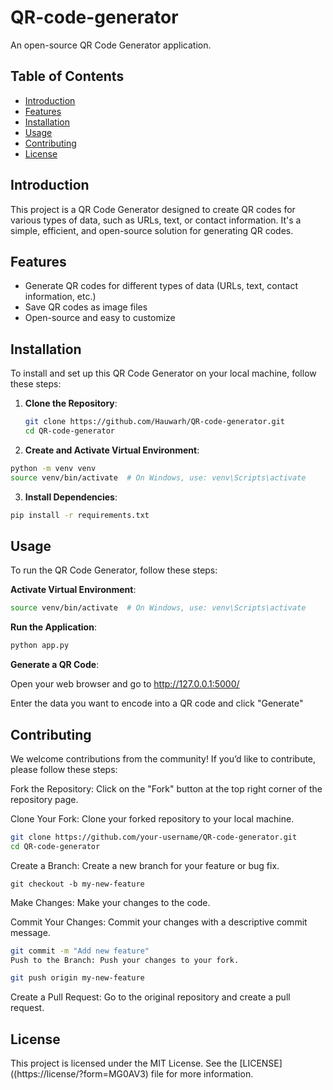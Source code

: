 # QR-code-generator

An open-source QR Code Generator application.

## Table of Contents

- [Introduction](#introduction)
- [Features](#features)
- [Installation](#installation)
- [Usage](#usage)
- [Contributing](#contributing)
- [License](#license)

## Introduction

This project is a QR Code Generator designed to create QR codes for various types of data, such as URLs, text, or contact information. It's a simple, efficient, and open-source solution for generating QR codes.

## Features

- Generate QR codes for different types of data (URLs, text, contact information, etc.)
- Save QR codes as image files
- Open-source and easy to customize

## Installation

To install and set up this QR Code Generator on your local machine, follow these steps:

1. **Clone the Repository**:
   ```sh
   git clone https://github.com/Hauwarh/QR-code-generator.git
   cd QR-code-generator
   
2. **Create and Activate Virtual Environment**:
```sh
python -m venv venv
source venv/bin/activate  # On Windows, use: venv\Scripts\activate
```
3. **Install Dependencies**:
 ```sh
pip install -r requirements.txt
```
## Usage
To run the QR Code Generator, follow these steps:


 **Activate Virtual Environment**:
 
```sh
source venv/bin/activate  # On Windows, use: venv\Scripts\activate
```
**Run the Application**:

```sh
python app.py
```
**Generate a QR Code**:

Open your web browser and go to http://127.0.0.1:5000/

Enter the data you want to encode into a QR code and click "Generate"

## Contributing
We welcome contributions from the community! If you’d like to contribute, please follow these steps:

Fork the Repository: Click on the "Fork" button at the top right corner of the repository page.

Clone Your Fork: Clone your forked repository to your local machine.

```sh
git clone https://github.com/your-username/QR-code-generator.git
cd QR-code-generator
```
Create a Branch: Create a new branch for your feature or bug fix.

```
git checkout -b my-new-feature
```
Make Changes: Make your changes to the code.

Commit Your Changes: Commit your changes with a descriptive commit message.

```sh
git commit -m "Add new feature"
Push to the Branch: Push your changes to your fork.
```

```sh
git push origin my-new-feature
```
Create a Pull Request: Go to the original repository and create a pull request.

## License
This project is licensed under the MIT License. See the [LICENSE]((https://license/?form=MG0AV3)
 file for more information.



